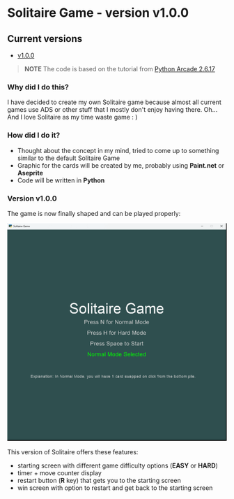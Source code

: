 # Solitaire Game - version v1.0.0

## Current versions

- [v1.0.0](https://github.com/fabi200123/Solitaire-Game/releases/tag/v1.0.0)

> **NOTE** The code is based on the tutorial from [Python Arcade 2.6.17](https://api.arcade.academy/en/latest/tutorials/card_game/index.html)

### Why did I do this?
I have decided to create my own Solitaire game because almost all current games use ADS or other stuff that I mostly don't enjoy having there.
Oh... And I love Solitaire as my time waste game : )

### How did I do it?

- Thought about the concept in my mind, tried to come up to something similar to the default Solitaire Game
- Graphic for the cards will be created by me, probably using **Paint.net** or **Aseprite**
- Code will be written in **Python**

### Version v1.0.0

The game is now finally shaped and can be played properly:

![Second version of Solitaire](/images/Version-v0.2.0.gif)

This version of Solitaire offers these features:

- starting screen with different game difficulty options (**EASY** or **HARD**)
- timer + move counter display
- restart button (**R** key) that gets you to the starting screen
- win screen with option to restart and get back to the starting screen
